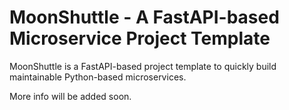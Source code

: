 # MoonShuttle - A FastAPI-based Microservice Project Template

MoonShuttle is a FastAPI-based project template to quickly build maintainable Python-based microservices. 

More info will be added soon.

